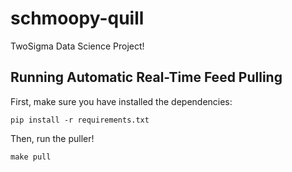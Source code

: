 # schmoopy-quill
TwoSigma Data Science Project!

## Running Automatic Real-Time Feed Pulling

First, make sure you have installed the dependencies:

```
pip install -r requirements.txt
```

Then, run the puller!
```
make pull
```
